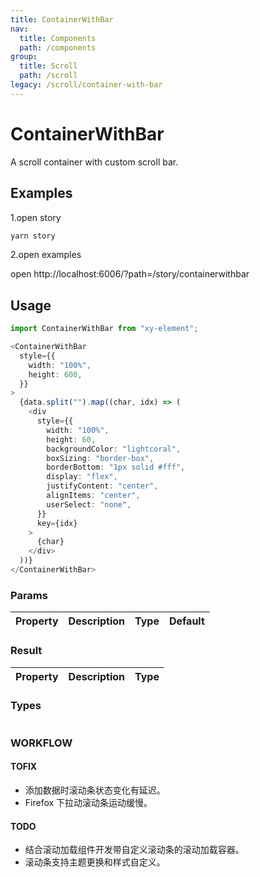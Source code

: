 ```yaml
---
title: ContainerWithBar
nav:
  title: Components
  path: /components
group:
  title: Scroll
  path: /scroll
legacy: /scroll/container-with-bar
---
```


# ContainerWithBar

A scroll container with custom scroll bar.

## Examples
1.open story

```bash
yarn story
```
2.open examples

open http://localhost:6006/?path=/story/containerwithbar

## Usage

```ts
import ContainerWithBar from "xy-element";

<ContainerWithBar
  style={{
    width: "100%",
    height: 600,
  }}
>
  {data.split("").map((char, idx) => (
    <div
      style={{
        width: "100%",
        height: 60,
        backgroundColor: "lightcoral",
        boxSizing: "border-box",
        borderBottom: "1px solid #fff",
        display: "flex",
        justifyContent: "center",
        alignItems: "center",
        userSelect: "none",
      }}
      key={idx}
    >
      {char}
    </div>
  ))}
</ContainerWithBar>
```

### Params

| Property | Description | Type | Default |
| -------- | ----------- | ---- | ------- |

### Result

| Property | Description | Type |
| -------- | ----------- | ---- |

### Types

```ts

```

### WORKFLOW

#### TOFIX

- 添加数据时滚动条状态变化有延迟。
- Firefox 下拉动滚动条运动缓慢。

#### TODO

- 结合滚动加载组件开发带自定义滚动条的滚动加载容器。
- 滚动条支持主题更换和样式自定义。

